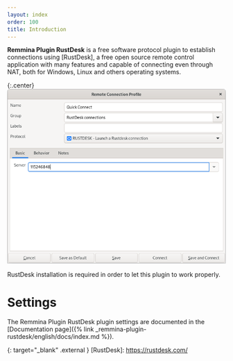 ```yaml
---
layout: index
order: 100
title: Introduction
---
```

**Remmina Plugin RustDesk** is a free software protocol plugin to establish
connections using [RustDesk], a free open source remote control application with
many features and capable of connecting even through NAT, both for Windows,
Linux and others operating systems.

{:.center}
![General Settings](/resources/remmina-plugin-rustdesk/archive/latest/english/general.png)

RustDesk installation is required in order to let this plugin to work properly.

# Settings

The Remmina Plugin RustDesk plugin settings are documented in the
[Documentation page]({% link _remmina-plugin-rustdesk/english/docs/index.md %}).

{: target="_blank" .external }
[RustDesk]: https://rustdesk.com/
